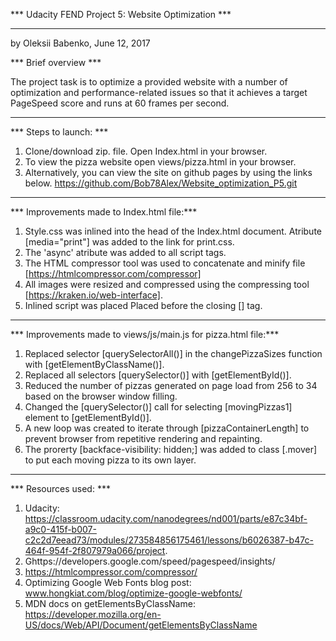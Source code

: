 *** Udacity FEND Project 5: Website Optimization ***
______________________________________________________
by Oleksii Babenko, June 12, 2017

*** Brief overview ***

The project task is to optimize a provided website with a number of optimization and performance-related issues so that it achieves a target PageSpeed score and runs at 60 frames per second.
___________________________________________________________________________________________________________

*** Steps to launch: ***

1. Clone/download zip. file. Open Index.html in your browser.
2. To view the pizza website open views/pizza.html in your browser.
3. Alternatively, you can view the site on github pages by using the links below.
https://github.com/Bob78Alex/Website_optimization_P5.git
___________________________________________________________________________________________________________

*** Improvements made to Index.html file:***

1. Style.css was inlined into the head of the Index.html document. Atribute [media="print"] was added to the link for print.css.
2. The 'async' atribute was added to all script tags.
3. The HTML compressor tool was used to concatenate and minify file [https://htmlcompressor.com/compressor]
4. All images were resized and compressed using the compressing tool [https://kraken.io/web-interface].
5. Inlined script was placed Placed before the closing [<body>] tag.
__________________________________________________________________________________________________________

*** Improvements made to views/js/main.js for pizza.html file:***

1. Replaced selector [querySelectorAll()] in the changePizzaSizes function with [getElementByClassName()].
2. Replaced all selectors [querySelector()] with [getElementById()].
3. Reduced the number of pizzas generated on page load from 256 to 34 based on the browser window filling.
4. Changed the [querySelector()] call for selecting [movingPizzas1] element to [getElementById()].
5. A new loop was created to iterate through [pizzaContainerLength] to prevent browser from repetitive rendering and repainting.
6. The prorerty [backface-visibility: hidden;] was added to class [.mover] to put each moving pizza to its own layer.
___________________________________________________________________________________________________________

*** Resources used: ***

1. Udacity: https://classroom.udacity.com/nanodegrees/nd001/parts/e87c34bf-a9c0-415f-b007-c2c2d7eead73/modules/273584856175461/lessons/b6026387-b47c-464f-954f-2f807979a066/project.
2. Ghttps://developers.google.com/speed/pagespeed/insights/
3. https://htmlcompressor.com/compressor/
4. Optimizing Google Web Fonts blog post: www.hongkiat.com/blog/optimize-google-webfonts/
5. MDN docs on getElementsByClassName: https://developer.mozilla.org/en-US/docs/Web/API/Document/getElementsByClassName